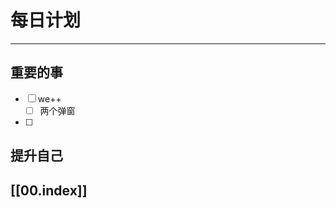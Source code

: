 
# 每日计划
---
## 重要的事

- [ ]  we++
     - [ ]   两个弹窗
- [ ]  



## 提升自己

  



## [[00.index]]










